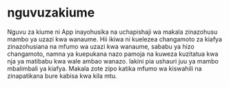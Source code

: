 # nguvuzakiume
Nguvu za kiume ni App inayohusika na uchapishaji wa makala zinazohusu mambo ya uzazi kwa wanaume. Hii ikiwa ni kuelezea changamoto za kiafya zinazohusiana na mfumo wa uzazi kwa wanaume, sababu ya hizo changamoto, namna ya kuepukana nazo pamoja na kuweza kuzitatua kwa nja ya matibabu kwa wale ambao wanazo. lakini pia ushauri juu ya mambo mbalimbali ya kiafya. 
Makala zote zipo katika mfumo wa kiswahili na zinapatikana bure kabisa kwa kila mtu.
